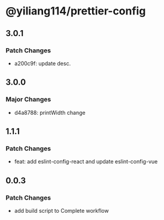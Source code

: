 # @yiliang114/prettier-config

## 3.0.1

### Patch Changes

- a200c9f: update desc.

## 3.0.0

### Major Changes

- d4a8788: printWidth change

## 1.1.1

### Patch Changes

- feat: add eslint-config-react and update eslint-config-vue

## 0.0.3

### Patch Changes

- add build script to Complete workflow
